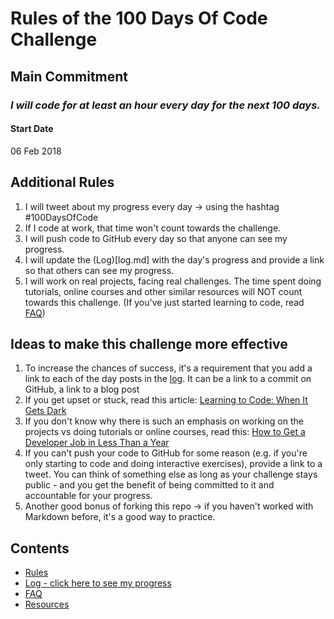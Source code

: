 # Rules of the 100 Days Of Code Challenge

## Main Commitment
### *I will code for at least an hour every day for the next 100 days.*

#### Start Date
06 Feb 2018

## Additional Rules
1. I will tweet about my progress every day -> using the hashtag #100DaysOfCode
2. If I code at work, that time won't count towards the challenge.
3. I will push code to GitHub every day so that anyone can see my progress.
4. I will update the (Log)[log.md] with the day's progress and provide a link so that others can see
   my progress.
5. I will work on real projects, facing real challenges. The time spent doing tutorials, online
   courses and other similar resources will NOT count towards this challenge. (If you've just
   started learning to code, read [FAQ](FAQ.md))


## Ideas to make this challenge more effective
1. To increase the chances of success, it's a requirement that you add a link to each of the day
   posts in the [log](log.md). It can be a link to a commit on GitHub, a link to a blog post
2. If you get upset or stuck, read this article: [Learning to Code: When It Gets Dark](https://medium.freecodecamp.com/learning-to-code-when-it-gets-dark-e485edfb58fd)
3. If you don't know why there is such an emphasis on working on the projects vs doing tutorials or
   online courses, read this: [How to Get a Developer Job in Less Than a Year](https://medium.freecodecamp.com/how-to-get-a-developer-job-in-less-than-a-year-c27bbfe71645)
4. If you can't push your code to GitHub for some reason (e.g. if you're only starting to code and
   doing interactive exercises), provide a link to a tweet. You can think of something else as long
   as your challenge stays public - and you get the benefit of being committed to it and accountable
   for your progress.
5. Another good bonus of forking this repo -> if you haven't worked with Markdown before, it's a
   good way to practice.

## Contents
* [Rules](rules.md)
* [Log - click here to see my progress](log.md)
* [FAQ](FAQ.md)
* [Resources](resources.md)
